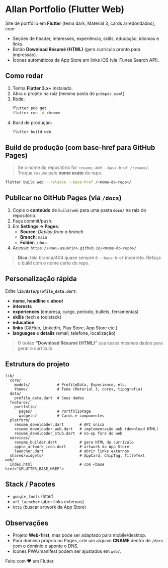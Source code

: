 # Allan Portfolio (Flutter Web)

Site de portfólio em **Flutter** (tema dark, Material 3, cards arredondados), com:
- Seções de header, interesses, experiência, skills, educação, idiomas e links.
- Botão **Download Résumé (HTML)** (gera currículo pronto para impressão).
- Ícones automáticos da App Store em links iOS (via iTunes Search API).

## Como rodar
1. Tenha **Flutter 3.x+** instalado.
2. Abra o projeto na raiz (mesma pasta do `pubspec.yaml`).
3. Rode:
   ```bash
   flutter pub get
   flutter run -d chrome
   ```
4. Build de produção:
   ```bash
   flutter build web
   ```

## Build de produção (com base-href para GitHub Pages)
> Se o nome do repositório for `resume`, use `--base-href /resume/`.  
> Troque `resume` pelo **nome exato** do repo.

```bash
flutter build web --release --base-href /<nome-do-repo>/
```

## Publicar no GitHub Pages (via `/docs`)
1. Copie o **conteúdo** de `build/web` para uma pasta **`docs/`** na raiz do repositório.
2. Faça commit/push.
3. Em **Settings → Pages**:
   - **Source**: *Deploy from a branch*
   - **Branch**: `main`
   - **Folder**: `/docs`
4. Acesse: `https://<seu-usuário>.github.io/<nome-do-repo>/`

> **Dica:** tela branca/404 quase sempre é `--base-href` incorreto. Refaça o build com o nome certo do repo.

## Personalização rápida
Edite **`lib/data/profile_data.dart`**:
- **name**, **headline** e **about**
- **interests**
- **experiences** (empresa, cargo, período, bullets, ferramentas)
- **skills** (tech e toolstack)
- **education**
- **links** (GitHub, LinkedIn, Play Store, App Store etc.)
- **languages** e **details** (email, telefone, localização)

> O botão **“Download Résumé (HTML)”** usa esses mesmos dados para gerar o currículo.

## Estrutura do projeto
```
lib/
  core/
    models/            # ProfileData, Experience, etc.
    theme/             # Tema (Material 3, cores, tipografia)
  data/
    profile_data.dart  # Seus dados
  features/
    portfolio/
      pages/           # PortfolioPage
      widgets/         # Cards e componentes
  platform/
    resume_downloader.dart       # API única
    resume_downloader_web.dart   # implementação web (download HTML)
    resume_downloader_stub.dart  # no-op fora do web
  services/
    resume_builder.dart          # gera HTML do currículo
    apple_artwork_icon.dart      # artwork da App Store
    launcher.dart                # abrir links externos
  shared/widgets/                # AppCard, ChipTag, TitleText
web/
  index.html                     # com <base href="$FLUTTER_BASE_HREF">
```

## Stack / Pacotes
- `google_fonts` (Inter)
- `url_launcher` (abrir links externos)
- `http` (buscar artwork da App Store)

## Observações
- Projeto **Web-first**, mas pode ser adaptado para mobile/desktop.
- Para domínio próprio no Pages, crie um arquivo **CNAME** dentro de `/docs` com o domínio e aponte o DNS.
- Ícones PWA/manifest podem ser ajustados em `web/`.

Feito com ♥ em Flutter.
